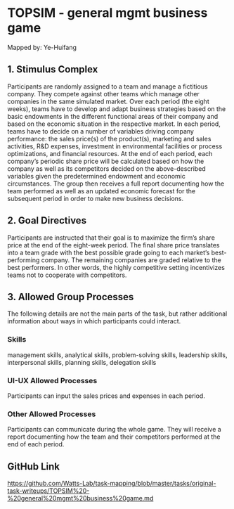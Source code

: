 # TOPSIM - general mgmt business game

Mapped by: Ye-Huifang 

## 1. Stimulus Complex 
Participants are randomly assigned to a team and manage a fictitious company. They compete against other teams which manage other companies in the same simulated market. Over each period (the eight weeks), teams have to develop and adapt business strategies based on the basic endowments in the different functional areas of their company and based on the economic situation in the respective market. In each period, teams have to decide on a number of variables driving company performance: the sales price(s) of the product(s), marketing and sales activities, R&D expenses, investment in environmental facilities or process optimizations, and financial resources. At the end of each period, each company’s periodic share price will be calculated based on how the company as well as its competitors decided on the above-described variables given the predetermined endowment and economic circumstances. The group then receives a full report documenting how the team performed as well as an updated economic forecast for the subsequent period in order to make new business decisions.

## 2. Goal Directives 
Participants are instructed that their goal is to maximize the firm’s share price at the end of the eight-week period. The final share price translates into a team grade with the best possible grade going to each market’s best-performing company. The remaining companies are graded relative to the best performers. In other words, the highly competitive setting incentivizes teams not to cooperate with competitors.

## 3. Allowed Group Processes 
The following details are not the main parts of the task, but rather additional information about ways in which participants could interact.

### Skills 
management skills, analytical skills, problem-solving skills, leadership skills, interpersonal skills, planning skills, delegation skills

### UI-UX Allowed Processes
Participants can input the sales prices and expenses in each period.

### Other Allowed Processes
Participants can communicate during the whole game. They will receive a report documenting how the team and their competitors performed at the end of each period.

## GitHub Link 
https://github.com/Watts-Lab/task-mapping/blob/master/tasks/original-task-writeups/TOPSIM%20-%20general%20mgmt%20business%20game.md